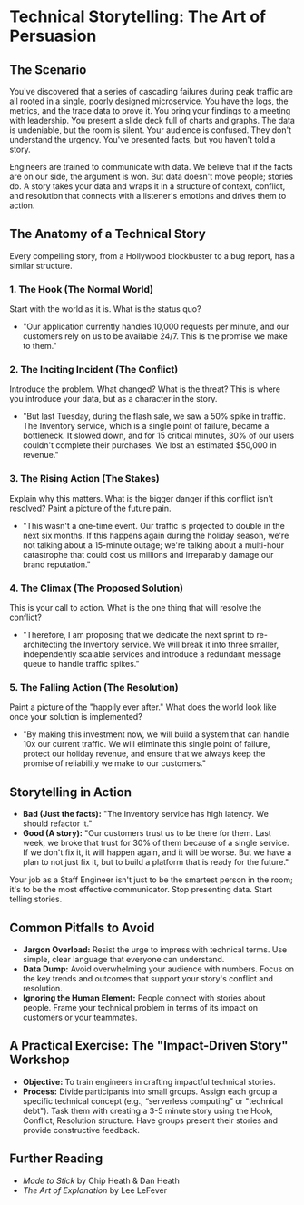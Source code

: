 # Technical Storytelling: The Art of Persuasion

## The Scenario

You've discovered that a series of cascading failures during peak traffic are all rooted in a single, poorly designed microservice. You have the logs, the metrics, and the trace data to prove it. You bring your findings to a meeting with leadership. You present a slide deck full of charts and graphs. The data is undeniable, but the room is silent. Your audience is confused. They don't understand the urgency. You've presented facts, but you haven't told a story.

Engineers are trained to communicate with data. We believe that if the facts are on our side, the argument is won. But data doesn't move people; stories do. A story takes your data and wraps it in a structure of context, conflict, and resolution that connects with a listener's emotions and drives them to action.

## The Anatomy of a Technical Story

Every compelling story, from a Hollywood blockbuster to a bug report, has a similar structure.

### 1. The Hook (The Normal World)

Start with the world as it is. What is the status quo?  
* "Our application currently handles 10,000 requests per minute, and our customers rely on us to be available 24/7. This is the promise we make to them."

### 2. The Inciting Incident (The Conflict)

Introduce the problem. What changed? What is the threat? This is where you introduce your data, but as a character in the story.  
* "But last Tuesday, during the flash sale, we saw a 50% spike in traffic. The Inventory service, which is a single point of failure, became a bottleneck. It slowed down, and for 15 critical minutes, 30% of our users couldn't complete their purchases. We lost an estimated $50,000 in revenue."

### 3. The Rising Action (The Stakes)

Explain why this matters. What is the bigger danger if this conflict isn't resolved? Paint a picture of the future pain.  
* "This wasn't a one-time event. Our traffic is projected to double in the next six months. If this happens again during the holiday season, we're not talking about a 15-minute outage; we're talking about a multi-hour catastrophe that could cost us millions and irreparably damage our brand reputation."

### 4. The Climax (The Proposed Solution)

This is your call to action. What is the one thing that will resolve the conflict?  
* "Therefore, I am proposing that we dedicate the next sprint to re-architecting the Inventory service. We will break it into three smaller, independently scalable services and introduce a redundant message queue to handle traffic spikes."

### 5. The Falling Action (The Resolution)

Paint a picture of the "happily ever after." What does the world look like once your solution is implemented?  
* "By making this investment now, we will build a system that can handle 10x our current traffic. We will eliminate this single point of failure, protect our holiday revenue, and ensure that we always keep the promise of reliability we make to our customers."

## Storytelling in Action

* **Bad (Just the facts):** "The Inventory service has high latency. We should refactor it."  
* **Good (A story):** "Our customers trust us to be there for them. Last week, we broke that trust for 30% of them because of a single service. If we don't fix it, it will happen again, and it will be worse. But we have a plan to not just fix it, but to build a platform that is ready for the future."

Your job as a Staff Engineer isn't just to be the smartest person in the room; it's to be the most effective communicator. Stop presenting data. Start telling stories.

## Common Pitfalls to Avoid

- **Jargon Overload:** Resist the urge to impress with technical terms. Use simple, clear language that everyone can understand.
- **Data Dump:** Avoid overwhelming your audience with numbers. Focus on the key trends and outcomes that support your story's conflict and resolution.
- **Ignoring the Human Element:** People connect with stories about people. Frame your technical problem in terms of its impact on customers or your teammates.

## A Practical Exercise: The "Impact-Driven Story" Workshop

- **Objective:** To train engineers in crafting impactful technical stories.
- **Process:** Divide participants into small groups. Assign each group a specific technical concept (e.g., “serverless computing” or "technical debt"). Task them with creating a 3-5 minute story using the Hook, Conflict, Resolution structure. Have groups present their stories and provide constructive feedback.

## Further Reading

- *Made to Stick* by Chip Heath & Dan Heath
- *The Art of Explanation* by Lee LeFever
